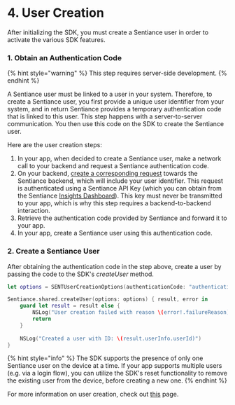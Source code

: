 # 4. User Creation

After initializing the SDK, you must create a Sentiance user in order to activate the various SDK features.

### 1. Obtain an Authentication Code

{% hint style="warning" %}
This step requires server-side development.
{% endhint %}

A Sentiance user must be linked to a user in your system. Therefore, to create a Sentiance user, you first provide a unique user identifier from your system, and in return Sentiance provides a temporary authentication code that is linked to this user. This step happens with a server-to-server communication. You then use this code on the SDK to create the Sentiance user.

Here are the user creation steps:

1. In your app, when decided to create a Sentiance user, make a network call to your backend and request a Sentiance authentication code.
2. On your backend, [create a corresponding request](../../../backend/rest-api/#authentication-code) towards the Sentiance backend, which will include your user identifier. This request is authenticated using a Sentiance API Key (which you can obtain from the Sentiance [Insights Dashboard](https://insights.sentiance.com/)). This key must never be transmitted to your app, which is why this step requires a backend-to-backend interaction.
3. Retrieve the authentication code provided by Sentiance and forward it to your app.
4. In your app, create a Sentiance user using this authentication code.

### 2. Create a Sentiance User

After obtaining the authentication code in the step above, create a user by passing the code to the SDK's _createUser_ method.

```swift
let options = SENTUserCreationOptions(authenticationCode: "authenticationCode")

Sentiance.shared.createUser(options: options) { result, error in
    guard let result = result else {
        NSLog("User creation failed with reason \(error!.failureReason)")
        return
    }
    
    NSLog("Created a user with ID: \(result.userInfo.userId)")
}
```

{% hint style="info" %}
The SDK supports the presence of only one Sentiance user on the device at a time. If your app supports multiple users (e.g. via a login flow), you can utilize the SDK's reset functionality to remove the existing user from the device, before creating a new one.
{% endhint %}

For more information on user creation, check out [this](../../appendix/user-creation.md) page.
